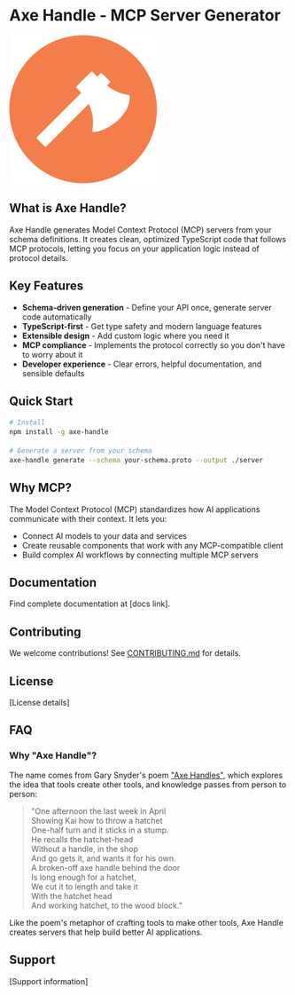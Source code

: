 # Axe Handle - MCP Server Generator

![Axe Handle Logo](assets/axe-handle-100x100.svg)

## What is Axe Handle?

Axe Handle generates Model Context Protocol (MCP) servers from your schema definitions. It creates clean, optimized TypeScript code that follows MCP protocols, letting you focus on your application logic instead of protocol details.

## Key Features

- **Schema-driven generation** - Define your API once, generate server code automatically
- **TypeScript-first** - Get type safety and modern language features
- **Extensible design** - Add custom logic where you need it
- **MCP compliance** - Implements the protocol correctly so you don't have to worry about it
- **Developer experience** - Clear errors, helpful documentation, and sensible defaults

## Quick Start

```bash
# Install
npm install -g axe-handle

# Generate a server from your schema
axe-handle generate --schema your-schema.proto --output ./server
```

## Why MCP?

The Model Context Protocol (MCP) standardizes how AI applications communicate with their context. It lets you:

- Connect AI models to your data and services
- Create reusable components that work with any MCP-compatible client
- Build complex AI workflows by connecting multiple MCP servers

## Documentation

Find complete documentation at [docs link].

## Contributing

We welcome contributions! See [CONTRIBUTING.md](CONTRIBUTING.md) for details.

## License

[License details]

## FAQ

### Why "Axe Handle"?

The name comes from Gary Snyder's poem ["Axe Handles"](https://www.poetryfoundation.org/poems/57150/axe-handles), which explores the idea that tools create other tools, and knowledge passes from person to person:

> "One afternoon the last week in April  
> Showing Kai how to throw a hatchet  
> One-half turn and it sticks in a stump.  
> He recalls the hatchet-head  
> Without a handle, in the shop  
> And go gets it, and wants it for his own.  
> A broken-off axe handle behind the door  
> Is long enough for a hatchet,  
> We cut it to length and take it  
> With the hatchet head  
> And working hatchet, to the wood block."

Like the poem's metaphor of crafting tools to make other tools, Axe Handle creates servers that help build better AI applications.

## Support

[Support information]
